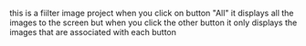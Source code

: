 this is a fiilter image project when you click on  button "All" it displays all the images to the screen but when you click the other button it only displays the images that are associated with each button

